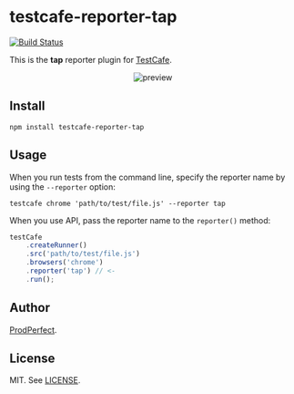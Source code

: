 # testcafe-reporter-tap
[![Build Status](https://travis-ci.org/willscripted/testcafe-reporter-tap.svg)](https://travis-ci.org/willscripted/testcafe-reporter-tap)

This is the **tap** reporter plugin for [TestCafe](http://devexpress.github.io/testcafe).

<p align="center">
    <img src="https://raw.github.com/bracket-software/testcafe-reporter-tap/master/media/preview.png" alt="preview" />
</p>

## Install

```
npm install testcafe-reporter-tap
```

## Usage

When you run tests from the command line, specify the reporter name by using the `--reporter` option:

```
testcafe chrome 'path/to/test/file.js' --reporter tap
```


When you use API, pass the reporter name to the `reporter()` method:

```js
testCafe
    .createRunner()
    .src('path/to/test/file.js')
    .browsers('chrome')
    .reporter('tap') // <-
    .run();
```

## Author

[ProdPerfect](https://www.prodperfect.com/).

## License

MIT. See [LICENSE](https://github.com/prodperfect/testcafe-reporter-tap/blob/master/LICENSE).
